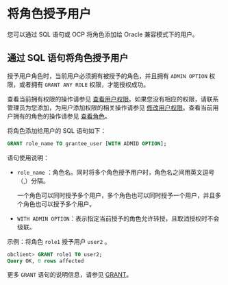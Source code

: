 # 将角色授予用户

您可以通过 SQL 语句或 OCP 将角色添加给 Oracle 兼容模式下的用户。

## 通过 SQL 语句将角色授予用户

授予用户角色时，当前用户必须拥有被授予的角色，并且拥有 `ADMIN OPTION` 权限，或者拥有 `GRANT ANY ROLE` 权限，才能授权成功。

查看当前拥有权限的操作请参见 [查看用户权限](../4.view-the-user-permissions-of-oracle-mode.md)。如果您没有相应的权限，请联系管理员为您添加，为用户添加权限的相关操作请参见 [修改用户权限](../5.modify-user-permissions-for-oralce-tenant-of-oracle-mode.md)。查看当前用户拥有的角色的操作请参见 [查看角色](../9.manage-roles-of-oracle-mode/6.view-roles-of-oracle-mode.md)。

将角色添加给用户的 SQL 语句如下：

```sql
GRANT role_name TO grantee_user [WITH ADMID OPTION];
```

语句使用说明：

* `role_name` ：角色名。同时将多个角色授予用户时，角色名之间用英文逗号（,）分隔。

  一个角色可以同时授予多个用户，多个角色也可以同时授予一个用户，并且多个角色也可以授予多个用户。
  
* `WITH ADMIN OPTION`：表示指定当前授予的角色允许转授，且取消授权时不会级联。

示例：将角色 `role1` 授予用户 `user2` 。

```sql
obclient> GRANT role1 TO user2;
Query OK, 0 rows affected
```

更多 `GRANT` 语句的说明信息，请参见 [GRANT](../../../../../../4.development-reference/1.sql-syntax/3.common-tenant-of-oracle-mode/9.sql-statement-of-oracle-mode/3.dcl-of-oracle-mode/17.grant-of-oracle-mode.md)。
